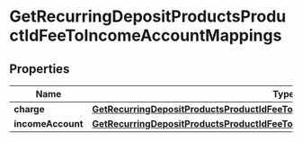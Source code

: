 
# GetRecurringDepositProductsProductIdFeeToIncomeAccountMappings

## Properties
| Name | Type | Description | Notes |
| ------------ | ------------- | ------------- | ------------- |
| **charge** | [**GetRecurringDepositProductsProductIdFeeToIncomeAccountMappingsCharge**](GetRecurringDepositProductsProductIdFeeToIncomeAccountMappingsCharge.md) |  |  [optional] |
| **incomeAccount** | [**GetRecurringDepositProductsProductIdFeeToIncomeAccountMappingsIncomeAccount**](GetRecurringDepositProductsProductIdFeeToIncomeAccountMappingsIncomeAccount.md) |  |  [optional] |



